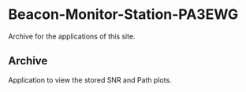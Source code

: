 # Beacon-Monitor-Station-PA3EWG
Archive for the applications of this site.

## Archive
Application to view the stored SNR and Path plots.

